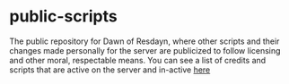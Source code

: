 # public-scripts
The public repository for Dawn of Resdayn, where other scripts and their changes made personally for the server are publicized to follow licensing and other moral, respectable means. You can see a list of credits and scripts that are active on the server and in-active [here](https://dor.winterfang.com/project/credits.html)
